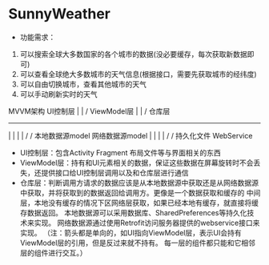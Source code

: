 # SunnyWeather

- 功能需求：
1. 可以搜索全球大多数国家的各个城市的数据(没必要缓存，每次获取新数据即可)
2. 可以查看全球绝大多数城市的天气信息(根据接口，需要先获取城市的经纬度)
3. 可以自由切换城市，查看其他城市的天气
4. 可以手动刷新实时的天气

MVVM架构
        UI控制层
            |
            |
           \/
        ViewModel层
            |
            |
           \/
          仓库层
  ---------   ----------
  |                    |
  |                    |
 \/                   \/
本地数据源model      网络数据源model
  |                    |
  |                    |
 \/                   \/
持久化文件             WebService

- UI控制层：包含Activity Fragment 布局文件等与界面相关的东西
- ViewModel层：持有和UI元素相关的数据，保证这些数据在屏幕旋转时不会丢失，还提供接口给UI控制层调用以及和仓库层进行通信
- 仓库层：判断调用方请求的数据应该是从本地数据源中获取还是从网络数据源中获取，并将获取到的数据返回给调用方。更像是一个数据获取和缓存的
        中间层，本地没有缓存的情况下区网络层获取，如果已经本地有缓存，就直接将缓存数据返回。
本地数据源可以采用数据库、SharedPreferences等持久化技术来实现。
网络数据源通过使用Retrofit访问服务器提供的webservice接口来实现。
（注：箭头都是单向的，如UI指向ViewModel层，表示UI会持有ViewModel层的引用，但是反过来就不持有。
     每一层的组件都只能和它相邻层的组件进行交互。）